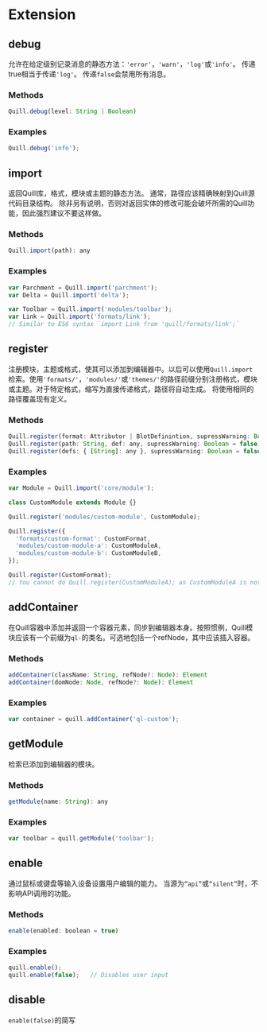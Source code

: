 # Extension
## debug
允许在给定级别记录消息的静态方法：`'error'`，`'warn'`，`'log'`或`'info'`。 传递true相当于传递`'log'`。 传递`false`会禁用所有消息。

### Methods
```javascript
Quill.debug(level: String | Boolean)
```

### Examples
```javascript
Quill.debug('info');
```

## import
返回Quill库，格式，模块或主题的静态方法。 通常，路径应该精确映射到Quill源代码目录结构。 除非另有说明，否则对返回实体的修改可能会破坏所需的Quill功能，因此强烈建议不要这样做。

### Methods
```javascript
Quill.import(path): any
```

### Examples
```javascript
var Parchment = Quill.import('parchment');
var Delta = Quill.import('delta');

var Toolbar = Quill.import('modules/toolbar');
var Link = Quill.import('formats/link');
// Similar to ES6 syntax `import Link from 'quill/formats/link';`
```

## register
注册模块，主题或格式，使其可以添加到编辑器中。以后可以使用`Quill.import`检索。使用`'formats/'`，`'modules/'`或`'themes/'`的路径前缀分别注册格式，模块或主题。对于特定格式，缩写为直接传递格式，路径将自动生成。 将使用相同的路径覆盖现有定义。

### Methods
```javascript
Quill.register(format: Attributor | BlotDefinintion, supressWarning: Boolean = false)
Quill.register(path: String, def: any, supressWarning: Boolean = false)
Quill.register(defs: { [String]: any }, supressWarning: Boolean = false)
```

### Examples
```javascript
var Module = Quill.import('core/module');

class CustomModule extends Module {}

Quill.register('modules/custom-module', CustomModule);
```

```javascript
Quill.register({
  'formats/custom-format': CustomFormat,
  'modules/custom-module-a': CustomModuleA,
  'modules/custom-module-b': CustomModuleB,
});

Quill.register(CustomFormat);
// You cannot do Quill.register(CustomModuleA); as CustomModuleA is not a format
```

## addContainer
在Quill容器中添加并返回一个容器元素，同步到编辑器本身。按照惯例，Quill模块应该有一个前缀为`ql-`的类名。可选地包括一个refNode，其中应该插入容器。

### Methods
```javascript
addContainer(className: String, refNode?: Node): Element
addContainer(domNode: Node, refNode?: Node): Element
```

### Examples
```javascript
var container = quill.addContainer('ql-custom');
```

## getModule
检索已添加到编辑器的模块。

### Methods
```javascript
getModule(name: String): any
```

### Examples
```javascript
var toolbar = quill.getModule('toolbar');
```

## enable
通过鼠标或键盘等输入设备设置用户编辑的能力。 当源为`“api”`或`“silent”`时，不影响API调用的功能。

### Methods
```javascript
enable(enabled: boolean = true)
```

### Examples
```javascript
quill.enable();
quill.enable(false);   // Disables user input
```

## disable
`enable(false)`的简写